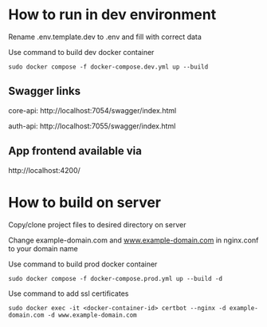 # How to run in dev environment

Rename .env.template.dev to .env and fill with correct data

Use command to build dev docker container

```shell
sudo docker compose -f docker-compose.dev.yml up --build
```

## Swagger links

core-api: http://localhost:7054/swagger/index.html

auth-api: http://localhost:7055/swagger/index.html

## App frontend available via

http://localhost:4200/

# How to build on server

Copy/clone project files to desired directory on server

Change example-domain.com and www.example-domain.com in nginx.conf to your domain name

Use command to build prod docker container

```shell
sudo docker compose -f docker-compose.prod.yml up --build -d
```

Use command to add ssl certificates

```shell
sudo docker exec -it <docker-container-id> certbot --nginx -d example-domain.com -d www.example-domain.com
```
